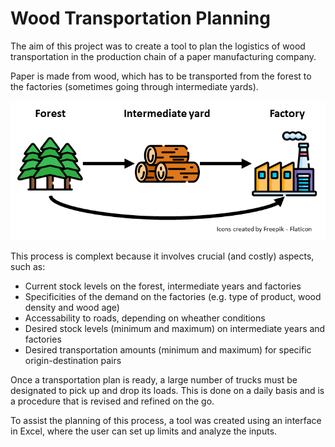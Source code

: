 # Wood Transportation Planning

The aim of this project was to create a tool to plan the logistics of wood transportation in the production chain of a paper manufacturing company.

Paper is made from wood, which has to be transported from the forest to the factories (sometimes going through intermediate yards).

![wood transportation scheme](transportation.png)

This process is complext because it involves crucial (and costly) aspects, such as:

- Current stock levels on the forest, intermediate years and factories
- Specificities of the demand on the factories (e.g. type of product, wood density and wood age)
- Accessability to roads, depending on wheather conditions
- Desired stock levels (minimum and maximum) on intermediate years and factories
- Desired transportation amounts (minimum and maximum) for specific origin-destination pairs

Once a transportation plan is ready, a large number of trucks must be designated to pick up and drop its loads. This is done on a daily basis and is a procedure that is revised and refined on the go.

To assist the planning of this process, a tool was created using an interface in Excel, where the user can set up limits and analyze the inputs. 

